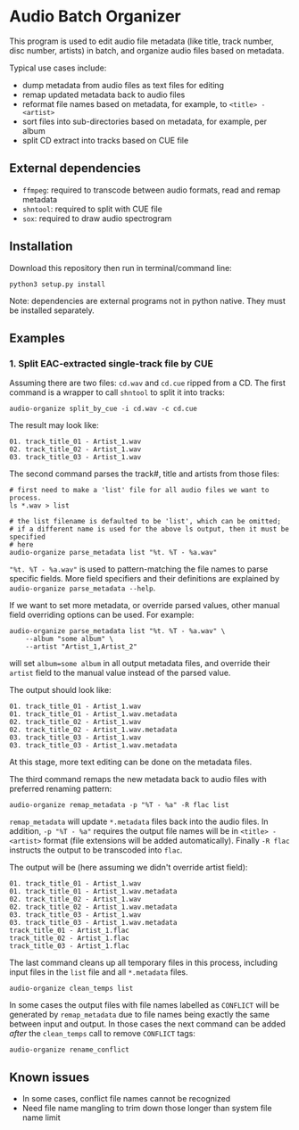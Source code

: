 Audio Batch Organizer
=====================

This program is used to edit audio file metadata (like title, track number,
disc number, artists) in batch, and organize audio files based on metadata.

Typical use cases include:

* dump metadata from audio files as text files for editing
* remap updated metadata back to audio files
* reformat file names based on metadata, for example, to `<title> - <artist>`
* sort files into sub-directories based on metadata, for example, per album
* split CD extract into tracks based on CUE file


External dependencies
---------------------

* `ffmpeg`: required to transcode between audio formats, read and remap metadata
* `shntool`: required to split with CUE file
* `sox`: required to draw audio spectrogram


Installation
------------

Download this repository then run in terminal/command line:

```
python3 setup.py install
```

Note: dependencies are external programs not in python native.
They must be installed separately.


Examples
--------

### 1. Split EAC-extracted single-track file by CUE

Assuming there are two files: `cd.wav` and `cd.cue` ripped from a CD.
The first command is a wrapper to call `shntool` to split it into tracks:

```
audio-organize split_by_cue -i cd.wav -c cd.cue
```

The result may look like:

```
01. track_title_01 - Artist_1.wav
02. track_title_02 - Artist_1.wav
03. track_title_03 - Artist_1.wav
```

The second command parses the track#, title and artists from those files:

```
# first need to make a 'list' file for all audio files we want to process.
ls *.wav > list

# the list filename is defaulted to be 'list', which can be omitted;
# if a different name is used for the above ls output, then it must be specified
# here
audio-organize parse_metadata list "%t. %T - %a.wav"
```

`"%t. %T - %a.wav"` is used to pattern-matching the file names to parse specific
fields.
More field specifiers and their definitions are explained by
`audio-organize parse_metadata --help`.

If we want to set more metadata, or override parsed values, other manual field
overriding options can be used.
For example:

```
audio-organize parse_metadata list "%t. %T - %a.wav" \
	--album "some album" \
	--artist "Artist_1,Artist_2"
```

will set `album=some album` in all output metadata files, and override their
`artist` field to the manual value instead of the parsed value.

The output should look like:

```
01. track_title_01 - Artist_1.wav
01. track_title_01 - Artist_1.wav.metadata
02. track_title_02 - Artist_1.wav
02. track_title_02 - Artist_1.wav.metadata
03. track_title_03 - Artist_1.wav
03. track_title_03 - Artist_1.wav.metadata
```

At this stage, more text editing can be done on the metadata files.


The third command remaps the new metadata back to audio files with preferred
renaming pattern:

```
audio-organize remap_metadata -p "%T - %a" -R flac list
```

`remap_metadata` will update `*.metadata` files back into the audio files.
In addition, `-p "%T - %a"` requires the output file names will be in
`<title> - <artist>` format (file extensions will be added automatically).
Finally `-R flac` instructs the output to be transcoded into `flac`.

The output will be (here assuming we didn't override artist field):

```
01. track_title_01 - Artist_1.wav
01. track_title_01 - Artist_1.wav.metadata
02. track_title_02 - Artist_1.wav
02. track_title_02 - Artist_1.wav.metadata
03. track_title_03 - Artist_1.wav
03. track_title_03 - Artist_1.wav.metadata
track_title_01 - Artist_1.flac
track_title_02 - Artist_1.flac
track_title_03 - Artist_1.flac
```

The last command cleans up all temporary files in this process, including
input files in the `list` file and all `*.metadata` files.

```
audio-organize clean_temps list
```

In some cases the output files with file names labelled as `CONFLICT` will be
generated by `remap_metadata` due to file names being exactly the same between
input and output.
In those cases the next command can be added *after* the `clean_temps` call to
remove `CONFLICT` tags:

```
audio-organize rename_conflict
```

Known issues
------------

* In some cases, conflict file names cannot be recognized
* Need file name mangling to trim down those longer than system file name limit
